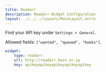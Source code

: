 ```yaml
---
title: Readarr
description: Readarr Widget Configuration
layout: ../../../layouts/MainLayout.astro
---
```


Find your API key under `Settings > General`.

Allowed fields: `["wanted", "queued", "books"]`.

```yaml
widget:
    type: readarr
    url: http://readarr.host.or.ip
    key: apikeyapikeyapikeyapikeyapikey
```

